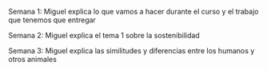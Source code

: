 Semana 1: Miguel explica lo que vamos a hacer durante el curso y el trabajo que tenemos que entregar


Semana 2: Miguel explica el tema 1 sobre la sostenibilidad 


Semana 3: Miguel explica las similitudes y diferencias entre los humanos y otros animales 